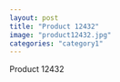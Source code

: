 ```yaml
---
layout: post
title: "Product 12432"
image: "product12432.jpg"
categories: "category1"
---
```

Product 12432
